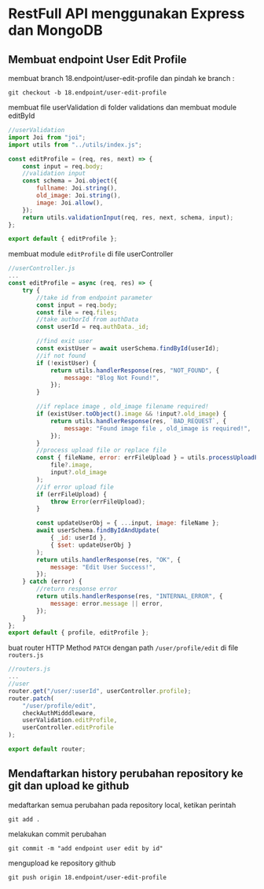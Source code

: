 # RestFull API menggunakan Express dan MongoDB

## Membuat endpoint User Edit Profile

membuat branch 18.endpoint/user-edit-profile dan pindah ke branch :

```console
git checkout -b 18.endpoint/user-edit-profile
```

membuat file userValidation di folder validations dan membuat module editById

```js
//userValidation
import Joi from "joi";
import utils from "../utils/index.js";

const editProfile = (req, res, next) => {
    const input = req.body;
    //validation input
    const schema = Joi.object({
        fullname: Joi.string(),
        old_image: Joi.string(),
        image: Joi.allow(),
    });
    return utils.validationInput(req, res, next, schema, input);
};

export default { editProfile };
```

membuat module `editProfile` di file userController

```js
//userController.js
...
const editProfile = async (req, res) => {
    try {
        //take id from endpoint parameter
        const input = req.body;
        const file = req.files;
        //take authorId from authData
        const userId = req.authData._id;

        //find exit user
        const existUser = await userSchema.findById(userId);
        //if not found
        if (!existUser) {
            return utils.handlerResponse(res, "NOT_FOUND", {
                message: "Blog Not Found!",
            });
        }

        //if replace image , old_image filename required!
        if (existUser.toObject().image && !input?.old_image) {
            return utils.handlerResponse(res, `BAD_REQUEST`, {
                message: "Found image file , old_image is required!",
            });
        }
        //process upload file or replace file
        const { fileName, error: errFileUpload } = utils.processUploadFile(
            file?.image,
            input?.old_image
        );
        //if error upload file
        if (errFileUpload) {
            throw Error(errFileUpload);
        }

        const updateUserObj = { ...input, image: fileName };
        await userSchema.findByIdAndUpdate(
            { _id: userId },
            { $set: updateUserObj }
        );
        return utils.handlerResponse(res, "OK", {
            message: "Edit User Success!",
        });
    } catch (error) {
        //return response error
        return utils.handlerResponse(res, "INTERNAL_ERROR", {
            message: error.message || error,
        });
    }
};
export default { profile, editProfile };
```

buat router HTTP Method `PATCH` dengan path `/user/profile/edit` di file `routers.js`

```js
//routers.js
...
//user
router.get("/user/:userId", userController.profile);
router.patch(
    "/user/profile/edit",
    checkAuthMidddleware,
    userValidation.editProfile,
    userController.editProfile
);

export default router;

```

## Mendaftarkan history perubahan repository ke git dan upload ke github

medaftarkan semua perubahan pada repository local, ketikan perintah

```console
git add .
```

melakukan commit perubahan

```console
git commit -m "add endpoint user edit by id"
```

mengupload ke repository github

```console
git push origin 18.endpoint/user-edit-profile
```
